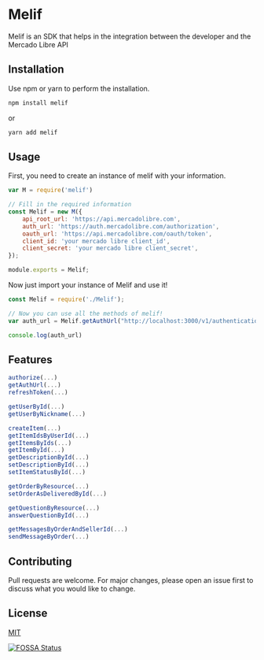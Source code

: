 # Melif

Melif is an SDK that helps in the integration between the developer and the Mercado Libre API

## Installation

Use npm or yarn to perform the installation.

```bash
npm install melif
```
or 
```bash
yarn add melif
```

## Usage

First, you need to create an instance of melif with your information.
```javascript
var M = require('melif')

// Fill in the required information
const Melif = new M({
    api_root_url: 'https://api.mercadolibre.com',
    auth_url: 'https://auth.mercadolibre.com/authorization',
    oauth_url: 'https://api.mercadolibre.com/oauth/token',
    client_id: 'your mercado libre client_id',
    client_secret: 'your mercado libre client_secret',
});

module.exports = Melif;
```

Now just import your instance of Melif and use it!
```javascript
const Melif = require('./Melif');

// Now you can use all the methods of melif!
var auth_url = Melif.getAuthUrl("http://localhost:3000/v1/authentication/authorize");

console.log(auth_url)
```

## Features
```javascript
authorize(...)
getAuthUrl(...)
refreshToken(...)

getUserById(...)
getUserByNickname(...)

createItem(...)
getItemIdsByUserId(...)
getItemsByIds(...)
getItemById(...)
getDescriptionById(...)
setDescriptionById(...)
setItemStatusById(...)

getOrderByResource(...)
setOrderAsDeliveredById(...)

getQuestionByResource(...)
answerQuestionById(...)

getMessagesByOrderAndSellerId(...)
sendMessageByOrder(...)
```
## Contributing
Pull requests are welcome. For major changes, please open an issue first to discuss what you would like to change.

<!--Please make sure to update tests as appropriate-->

## License
[MIT](https://choosealicense.com/licenses/mit/)

[![FOSSA Status](https://app.fossa.com/api/projects/git%2Bgithub.com%2FGuilhermeCunha%2Fmelif-nodejs-lib.svg?type=large)](https://app.fossa.com/projects/git%2Bgithub.com%2FGuilhermeCunha%2Fmelif-nodejs-lib?ref=badge_large)